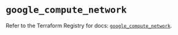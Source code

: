 # `google_compute_network`

Refer to the Terraform Registry for docs: [`google_compute_network`](https://registry.terraform.io/providers/hashicorp/google-beta/6.24.0/docs/resources/google_compute_network).
